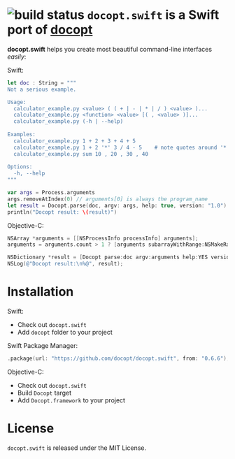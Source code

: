 ![build status](https://travis-ci.org/docopt/docopt.swift.svg)
``docopt.swift`` is a Swift port of [docopt](https://github.com/docopt/docopt)
======================================================================

**docopt.swift** helps you create most beautiful command-line interfaces *easily*:

Swift:
``` Swift
let doc : String = """
Not a serious example.

Usage:
  calculator_example.py <value> ( ( + | - | * | / ) <value> )...
  calculator_example.py <function> <value> [( , <value> )]...
  calculator_example.py (-h | --help)
  
Examples:
  calculator_example.py 1 + 2 + 3 + 4 + 5
  calculator_example.py 1 + 2 '*' 3 / 4 - 5    # note quotes around '*'
  calculator_example.py sum 10 , 20 , 30 , 40
  
Options:
  -h, --help
"""

var args = Process.arguments
args.removeAtIndex(0) // arguments[0] is always the program_name
let result = Docopt.parse(doc, argv: args, help: true, version: "1.0")
println("Docopt result: \(result)")
```

Objective-C:
``` Objective-c
NSArray *arguments = [[NSProcessInfo processInfo] arguments];
arguments = arguments.count > 1 ? [arguments subarrayWithRange:NSMakeRange(1, arguments.count - 1)] : @[];

NSDictionary *result = [Docopt parse:doc argv:arguments help:YES version:@"1.0" optionsFirst:NO];
NSLog(@"Docopt result:\n%@", result);
```

Installation
======

Swift:
- Check out `docopt.swift`
- Add `docopt` folder to your project

Swift Package Manager:
```swift
.package(url: "https://github.com/docopt/docopt.swift", from: "0.6.6"),
```

Objective-C:
- Check out `docopt.swift`
- Build `Docopt` target
- Add `Docopt.framework` to your project

License
======
`docopt.swift` is released under the MIT License.
